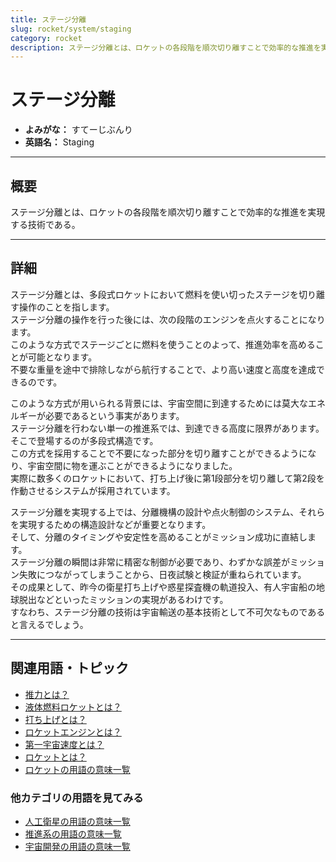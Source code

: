 ```yaml
---
title: ステージ分離
slug: rocket/system/staging
category: rocket
description: ステージ分離とは、ロケットの各段階を順次切り離すことで効率的な推進を実現する技術である。
---
```


# ステージ分離

- **よみがな：** すてーじぶんり  
- **英語名：** Staging  

---

## 概要

ステージ分離とは、ロケットの各段階を順次切り離すことで効率的な推進を実現する技術である。

---

## 詳細

ステージ分離とは、多段式ロケットにおいて燃料を使い切ったステージを切り離す操作のことを指します。  
ステージ分離の操作を行った後には、次の段階のエンジンを点火することになります。  
このような方式でステージごとに燃料を使うことのよって、推進効率を高めることが可能となります。  
不要な重量を途中で排除しながら航行することで、より高い速度と高度を達成できるのです。  

このような方式が用いられる背景には、宇宙空間に到達するためには莫大なエネルギーが必要であるという事実があります。  
ステージ分離を行わない単一の推進系では、到達できる高度に限界があります。  
そこで登場するのが多段式構造です。  
この方式を採用することで不要になった部分を切り離すことができるようになり、宇宙空間に物を運ぶことができるようになりました。  
実際に数多くのロケットにおいて、打ち上げ後に第1段部分を切り離して第2段を作動させるシステムが採用されています。  

ステージ分離を実現する上では、分離機構の設計や点火制御のシステム、それらを実現するための構造設計などが重要となります。  
そして、分離のタイミングや安定性を高めることがミッション成功に直結します。  
ステージ分離の瞬間は非常に精密な制御が必要であり、わずかな誤差がミッション失敗につながってしまうことから、日夜試験と検証が重ねられています。  
その成果として、昨今の衛星打ち上げや惑星探査機の軌道投入、有人宇宙船の地球脱出などといったミッションの実現があるわけです。  
すなわち、ステージ分離の技術は宇宙輸送の基本技術として不可欠なものであると言えるでしょう。  

---

## 関連用語・トピック

- [推力とは？](/rocket/propulsion/system/thrust)  
- [液体燃料ロケットとは？](/rocket/type/liquid-rocket)  
- [打ち上げとは？](/rocket/launch/launch)  
- [ロケットエンジンとは？](/rocket/propulsion/rocket-engine)
- [第一宇宙速度とは？](/orbit/mechanics/first-cosmic-velocity)
- [ロケットとは？](/rocket/rocket)
- [ロケットの用語の意味一覧](/category/rocket)

### 他カテゴリの用語を見てみる
- [人工衛星の用語の意味一覧](/category/satellite)
- [推進系の用語の意味一覧](/category/propulsion)
- [宇宙開発の用語の意味一覧](/category/glossary)
